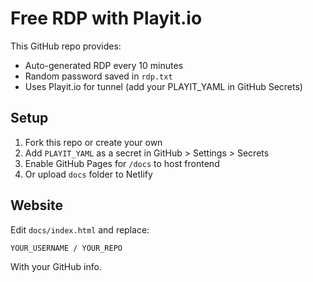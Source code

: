 # Free RDP with Playit.io

This GitHub repo provides:
- Auto-generated RDP every 10 minutes
- Random password saved in `rdp.txt`
- Uses Playit.io for tunnel (add your PLAYIT_YAML in GitHub Secrets)

## Setup

1. Fork this repo or create your own
2. Add `PLAYIT_YAML` as a secret in GitHub > Settings > Secrets
3. Enable GitHub Pages for `/docs` to host frontend
4. Or upload `docs` folder to Netlify

## Website

Edit `docs/index.html` and replace:
```
YOUR_USERNAME / YOUR_REPO
```
With your GitHub info.
